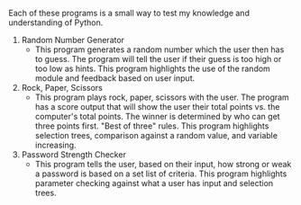 Each of these programs is a small way to test my knowledge and understanding of Python.

1. Random Number Generator
    - This program generates a random number which the user then has to guess.
      The program will tell the user if their guess is too high or too low as hints.
      This program highlights the use of the random module and feedback based on
      user input.
2. Rock, Paper, Scissors
    - This program plays rock, paper, scissors with the user. The program has a
      score output that will show the user their total points vs. the computer's
      total points. The winner is determined by who can get three points first.
      "Best of three" rules. This program highlights selection trees, comparison
      against a random value, and variable increasing.
3. Password Strength Checker
    - This program tells the user, based on their input, how strong or weak a
      password is based on a set list of criteria. This program highlights
      parameter checking against what a user has input and selection trees.
